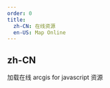```yaml
---
order: 0
title:
  zh-CN: 在线资源
  en-US: Map Online
---
```


## zh-CN

加载在线 arcgis for javascript 资源

<html>

<div id="div3d" style="width:100%; height:100%;">
  <object
    id="Web3DCtrl"
    classid="clsid:A111D79A-2879-45C4-92BA-E72B23029EBB"
    width="100%"
    height="100%"
    standby="正在加载请稍后..."
  >
    <param name="_Version" value="65536" />
    <param name="_ExtentX" value="2646" />
    <param name="_ExtentY" value="1323" />
    <param name="_StockProps" value="0" />
  </object>
</div>
</html>

```jsx
import { Map } from 'hope-tmap';

const map = new Map();

// console.log(mountNode);
```
